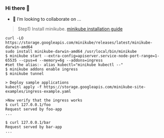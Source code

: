 ### Hi there 👋
- 👯 I’m looking to collaborate on ...


>Step1) Install minikube. [minikube installation guide](https://minikube.sigs.k8s.io/docs/start/) 
````
curl -LO https://storage.googleapis.com/minikube/releases/latest/minikube-darwin-amd64
sudo install minikube-darwin-amd64 /usr/local/bin/minikube
$ minikube start --extra-config=apiserver.service-node-port-range=1-65535 --cpus=4 --memory=6g --addons=ingress
#set the alias:- alias kubectl="minikube kubectl --"
$ minikube addons enable ingress
$ minikube tunnel

> Deploy sample applications
kubectl apply -f https://storage.googleapis.com/minikube-site-examples/ingress-example.yaml  

>Now verify that the ingress works
$ curl 127.0.0.1/foo
Request served by foo-app
...

$ curl 127.0.0.1/bar
Request served by bar-app
...

````
<!--
**saireddysatishkumar/saireddysatishkumar** is a ✨ _special_ ✨ repository because its `README.md` (this file) appears on your GitHub profile.

Here are some ideas to get you started:

- 🔭 I’m currently working on ...
- 🌱 I’m currently learning ...

- 🤔 I’m looking for help with ...
- 💬 Ask me about ...
- 📫 How to reach me: ...
- 😄 Pronouns: ...
- ⚡ Fun fact: ...
-->
